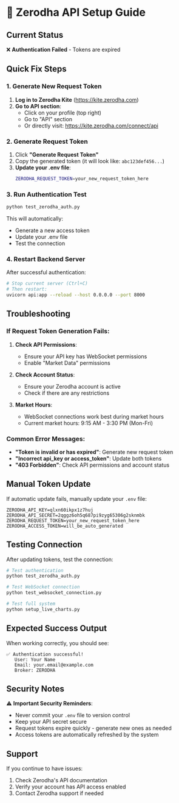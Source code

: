 # 🔐 Zerodha API Setup Guide

## Current Status
❌ **Authentication Failed** - Tokens are expired

## Quick Fix Steps

### 1. Generate New Request Token
1. **Log in to Zerodha Kite** (https://kite.zerodha.com)
2. **Go to API section**:
   - Click on your profile (top right)
   - Go to "API" section
   - Or directly visit: https://kite.zerodha.com/connect/api

### 2. Generate Request Token
1. Click **"Generate Request Token"**
2. Copy the generated token (it will look like: `abc123def456...`)
3. **Update your .env file**:
   ```bash
   ZERODHA_REQUEST_TOKEN=your_new_request_token_here
   ```

### 3. Run Authentication Test
```bash
python test_zerodha_auth.py
```

This will automatically:
- Generate a new access token
- Update your .env file
- Test the connection

### 4. Restart Backend Server
After successful authentication:
```bash
# Stop current server (Ctrl+C)
# Then restart:
uvicorn api:app --reload --host 0.0.0.0 --port 8000
```

## Troubleshooting

### If Request Token Generation Fails:
1. **Check API Permissions**:
   - Ensure your API key has WebSocket permissions
   - Enable "Market Data" permissions

2. **Check Account Status**:
   - Ensure your Zerodha account is active
   - Check if there are any restrictions

3. **Market Hours**:
   - WebSocket connections work best during market hours
   - Current market hours: 9:15 AM - 3:30 PM (Mon-Fri)

### Common Error Messages:
- **"Token is invalid or has expired"**: Generate new request token
- **"Incorrect api_key or access_token"**: Update both tokens
- **"403 Forbidden"**: Check API permissions and account status

## Manual Token Update

If automatic update fails, manually update your `.env` file:

```env
ZERODHA_API_KEY=qlxn60ikpx1z7huj
ZERODHA_API_SECRET=2qggz6oh5q687pi9zyg65306g2sknmbk
ZERODHA_REQUEST_TOKEN=your_new_request_token_here
ZERODHA_ACCESS_TOKEN=will_be_auto_generated
```

## Testing Connection

After updating tokens, test the connection:

```bash
# Test authentication
python test_zerodha_auth.py

# Test WebSocket connection
python test_websocket_connection.py

# Test full system
python setup_live_charts.py
```

## Expected Success Output

When working correctly, you should see:
```
✅ Authentication successful!
   User: Your Name
   Email: your.email@example.com
   Broker: ZERODHA
```

## Security Notes

⚠️ **Important Security Reminders**:
- Never commit your `.env` file to version control
- Keep your API secret secure
- Request tokens expire quickly - generate new ones as needed
- Access tokens are automatically refreshed by the system

## Support

If you continue to have issues:
1. Check Zerodha's API documentation
2. Verify your account has API access enabled
3. Contact Zerodha support if needed 